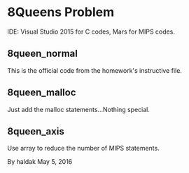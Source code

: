 # 8Queens Problem
IDE: Visual Studio 2015 for C codes, Mars for MIPS codes.

## 8queen_normal
This is the official code from the homework's instructive file.

## 8queen_malloc
Just add the malloc statements...Nothing special.

## 8queen_axis
Use array to reduce the number of MIPS statements.

By haldak
May 5, 2016